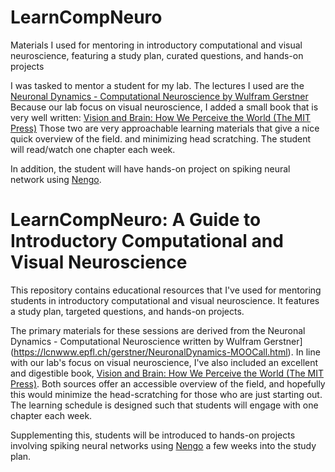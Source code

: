 # LearnCompNeuro
Materials I used for mentoring in introductory computational and visual neuroscience, featuring a study plan, curated questions, and hands-on projects


I was tasked to mentor a student for my lab. 
The lectures I used are the [Neuronal Dynamics - Computational Neuroscience by Wulfram Gerstner](https://lcnwww.epfl.ch/gerstner/NeuronalDynamics-MOOCall.html)
Because our lab focus on visual neuroscience, I added a small book that is very well written: [Vision and Brain: How We Perceive the World (The MIT Press)](https://a.co/d/3DHt2II)
Those two are very approachable learning materials that give a nice quick overview of the field. and minimizing head scratching. The student will read/watch one chapter each week.

In addition, the student will have hands-on project on spiking neural network using [Nengo](https://www.nengo.ai). 

# LearnCompNeuro: A Guide to Introductory Computational and Visual Neuroscience

This repository contains educational resources that I've used for mentoring students in introductory computational and visual neuroscience. It features a study plan, targeted questions, and hands-on projects.

The primary materials for these sessions are derived from the Neuronal Dynamics - Computational Neuroscience written by Wulfram Gerstner](https://lcnwww.epfl.ch/gerstner/NeuronalDynamics-MOOCall.html). In line with our lab's focus on visual neuroscience, I've also included an excellent and digestible book, [Vision and Brain: How We Perceive the World (The MIT Press)](https://a.co/d/3DHt2II). Both sources offer an accessible overview of the field, and hopefully this would minimize the head-scratching for those who are just starting out. The learning schedule is designed such that students will engage with one chapter each week.

Supplementing this, students will be introduced to hands-on projects involving spiking neural networks using [Nengo](https://www.nengo.ai) a few weeks into the study plan.
